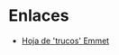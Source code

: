 # Enlaces
<ul>
  <li><a href='https://docs.emmet.io/cheat-sheet/'>Hoja de 'trucos' Emmet</li>
</ul>

